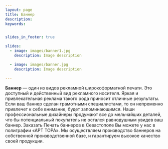 ```yaml
---
layout: page
title: Баннер
description:
keywords:


slides_in_footer: true

slides:
  - image: images/banner1.jpg
    description: Image description

  - image: images/banner.jpg
    description: Image description

---
```



**Баннер** — один из видов рекламной широкоформатной печати. Это доступный и действенный вид рекламного носителя. Яркая и привлекательная реклама такого рода приносит отличные результаты. Если ваш баннер сделан грамотными специалистами, то он непременно привлечет к себе внимание, будет запоминающимся. Наши профессиональные дизайнеры продумают все до мельчайших деталей, что бы потенциальный покупатель не остался равнодушным увидев ваш баннер. Заказать Печать баннеров в Севастополе Вы можете у нас в полиграфии «АРТ ТОРА». Мы осуществляем производство баннеров на собственной производственной базе, и гарантируем высокое качество своей продукции.